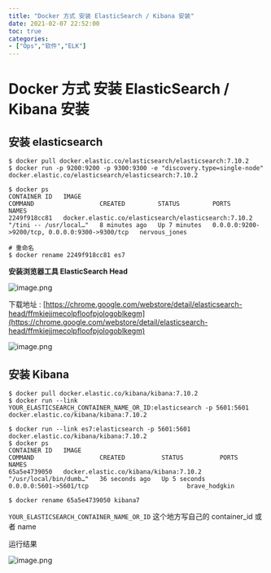 ```yaml
---
title: "Docker 方式 安装 ElasticSearch / Kibana 安装"
date: 2021-02-07 22:52:00
toc: true
categories:
- ["Ops","软件","ELK"]
---
```


# Docker 方式 安装 ElasticSearch / Kibana 安装

## 安装 elasticsearch



```
$ docker pull docker.elastic.co/elasticsearch/elasticsearch:7.10.2
$ docker run -p 9200:9200 -p 9300:9300 -e "discovery.type=single-node" docker.elastic.co/elasticsearch/elasticsearch:7.10.2

$ docker ps
CONTAINER ID   IMAGE                                                  COMMAND                  CREATED         STATUS         PORTS                                            NAMES
2249f918cc81   docker.elastic.co/elasticsearch/elasticsearch:7.10.2   "/tini -- /usr/local…"   8 minutes ago   Up 7 minutes   0.0.0.0:9200->9200/tcp, 0.0.0.0:9300->9300/tcp   nervous_jones

# 重命名
$ docker rename 2249f918cc81 es7
```

**安装浏览器工具 ElasticSearch Head**

![image.png](https://file.wulicode.com/yuque/202208/04/14/5901ggb3da6c.png?x-oss-process=image/resize,h_45)

下载地址 : [https://chrome.google.com/webstore/detail/elasticsearch-head/ffmkiejjmecolpfloofpjologoblkegm](https://chrome.google.com/webstore/detail/elasticsearch-head/ffmkiejjmecolpfloofpjologoblkegm)

![image.png](https://file.wulicode.com/yuque/202208/04/14/5902hlULEHBp.png?x-oss-process=image/resize,h_89)

## 安装 Kibana
```
$ docker pull docker.elastic.co/kibana/kibana:7.10.2
$ docker run --link YOUR_ELASTICSEARCH_CONTAINER_NAME_OR_ID:elasticsearch -p 5601:5601 docker.elastic.co/kibana/kibana:7.10.2

$ docker run --link es7:elasticsearch -p 5601:5601 docker.elastic.co/kibana/kibana:7.10.2
$ docker ps
CONTAINER ID   IMAGE                                                  COMMAND                  CREATED          STATUS          PORTS                                            NAMES
65a5e4739050   docker.elastic.co/kibana/kibana:7.10.2                 "/usr/local/bin/dumb…"   36 seconds ago   Up 5 seconds    0.0.0.0:5601->5601/tcp                           brave_hodgkin

$ docker rename 65a5e4739050 kibana7
```
`YOUR_ELASTICSEARCH_CONTAINER_NAME_OR_ID` 这个地方写自己的 container_id 或者 name

运行结果

![image.png](https://file.wulicode.com/yuque/202208/04/14/5902kzC0RxPe.png?x-oss-process=image/resize,h_360)

